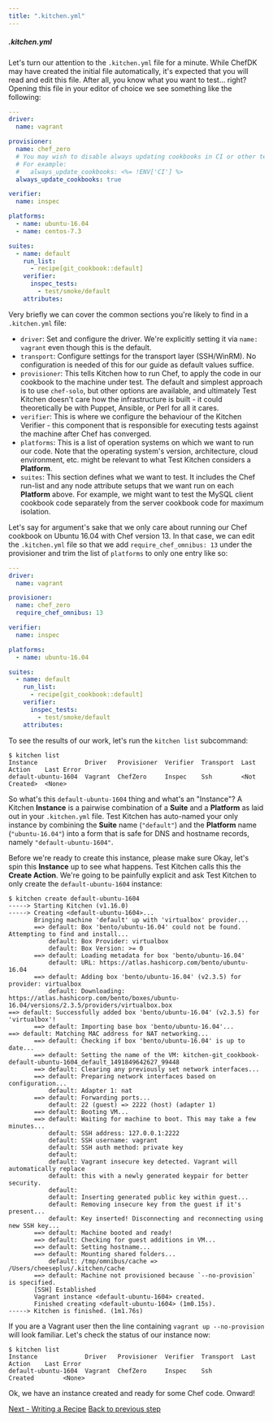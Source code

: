 ```yaml
---
title: ".kitchen.yml"
---
```


##### .kitchen.yml

Let's turn our attention to the `.kitchen.yml` file for a minute. While ChefDK may have created the initial file automatically, it's expected that you will read and edit this file. After all, you know what you want to test... right? Opening this file in your editor of choice we see something like the following:

~~~yaml
---
driver:
  name: vagrant

provisioner:
  name: chef_zero
  # You may wish to disable always updating cookbooks in CI or other testing environments.
  # For example:
  #   always_update_cookbooks: <%= !ENV['CI'] %>
  always_update_cookbooks: true

verifier:
  name: inspec

platforms:
  - name: ubuntu-16.04
  - name: centos-7.3

suites:
  - name: default
    run_list:
      - recipe[git_cookbook::default]
    verifier:
      inspec_tests:
        - test/smoke/default
    attributes:
~~~

Very briefly we can cover the common sections you're likely to find in a `.kitchen.yml` file:

* `driver`: Set and configure the driver. We're explicitly setting it via `name: vagrant` even though this is the default.
* `transport`: Configure settings for the transport layer (SSH/WinRM). No configuration is needed of this for our guide as default values suffice.
* `provisioner`: This tells Kitchen how to run Chef, to apply the code in our cookbook to the machine under test.  The default and simplest approach is to use `chef-solo`, but other options are available, and ultimately Test Kitchen doesn't care how the infrastructure is built - it could theoretically be with Puppet, Ansible, or Perl for all it cares.
* `verifier`: This is where we configure the behaviour of the Kitchen Verifier - this component that is responsible for executing tests against the machine after Chef has converged.
* `platforms`: This is a list of operation systems on which we want to run our code. Note that the operating system's version, architecture, cloud environment, etc. might be relevant to what Test Kitchen considers a **Platform**.
* `suites`: This section defines what we want to test.  It includes the Chef run-list and any node attribute setups that we want run on each **Platform** above. For example, we might want to test the MySQL client cookbook code separately from the server cookbook code for maximum isolation.

Let's say for argument's sake that we only care about running our Chef cookbook on Ubuntu 16.04 with Chef version 13. In that case, we can edit the `.kitchen.yml` file so that we add `require_chef_omnibus: 13` under the provisioner and trim the list of `platforms` to only one entry like so:

~~~yaml
---
driver:
  name: vagrant

provisioner:
  name: chef_zero
  require_chef_omnibus: 13

verifier:
  name: inspec

platforms:
  - name: ubuntu-16.04

suites:
  - name: default
    run_list:
      - recipe[git_cookbook::default]
    verifier:
      inspec_tests:
        - test/smoke/default
    attributes:
~~~

To see the results of our work, let's run the `kitchen list` subcommand:

~~~
$ kitchen list
Instance             Driver   Provisioner  Verifier  Transport  Last Action    Last Error
default-ubuntu-1604  Vagrant  ChefZero     Inspec    Ssh        <Not Created>  <None>
~~~

So what's this `default-ubuntu-1604` thing and what's an "Instance"? A Kitchen **Instance** is a pairwise combination of a **Suite** and a **Platform** as laid out in your `.kitchen.yml` file. Test Kitchen has auto-named your only instance by combining the **Suite** name (`"default"`) and the **Platform** name (`"ubuntu-16.04"`) into a form that is safe for DNS and hostname records, namely `"default-ubuntu-1604"`.



Before we're ready to create this instance, please make sure Okay, let's spin this **Instance** up to see what happens. Test Kitchen calls this the **Create Action**. We're going to be painfully explicit and ask Test Kitchen to only create the `default-ubuntu-1604` instance:

~~~
$ kitchen create default-ubuntu-1604
-----> Starting Kitchen (v1.16.0)
-----> Creating <default-ubuntu-1604>...
       Bringing machine 'default' up with 'virtualbox' provider...
       ==> default: Box 'bento/ubuntu-16.04' could not be found. Attempting to find and install...
           default: Box Provider: virtualbox
           default: Box Version: >= 0
       ==> default: Loading metadata for box 'bento/ubuntu-16.04'
           default: URL: https://atlas.hashicorp.com/bento/ubuntu-16.04
       ==> default: Adding box 'bento/ubuntu-16.04' (v2.3.5) for provider: virtualbox
           default: Downloading: https://atlas.hashicorp.com/bento/boxes/ubuntu-16.04/versions/2.3.5/providers/virtualbox.box
==> default: Successfully added box 'bento/ubuntu-16.04' (v2.3.5) for 'virtualbox'!
       ==> default: Importing base box 'bento/ubuntu-16.04'...
==> default: Matching MAC address for NAT networking...
       ==> default: Checking if box 'bento/ubuntu-16.04' is up to date...
       ==> default: Setting the name of the VM: kitchen-git_cookbook-default-ubuntu-1604_default_1491849642627_99448
       ==> default: Clearing any previously set network interfaces...
       ==> default: Preparing network interfaces based on configuration...
           default: Adapter 1: nat
       ==> default: Forwarding ports...
           default: 22 (guest) => 2222 (host) (adapter 1)
       ==> default: Booting VM...
       ==> default: Waiting for machine to boot. This may take a few minutes...
           default: SSH address: 127.0.0.1:2222
           default: SSH username: vagrant
           default: SSH auth method: private key
           default:
           default: Vagrant insecure key detected. Vagrant will automatically replace
           default: this with a newly generated keypair for better security.
           default:
           default: Inserting generated public key within guest...
           default: Removing insecure key from the guest if it's present...
           default: Key inserted! Disconnecting and reconnecting using new SSH key...
       ==> default: Machine booted and ready!
       ==> default: Checking for guest additions in VM...
       ==> default: Setting hostname...
       ==> default: Mounting shared folders...
           default: /tmp/omnibus/cache => /Users/cheeseplus/.kitchen/cache
       ==> default: Machine not provisioned because `--no-provision` is specified.
       [SSH] Established
       Vagrant instance <default-ubuntu-1604> created.
       Finished creating <default-ubuntu-1604> (1m0.15s).
-----> Kitchen is finished. (1m1.76s)
~~~

If you are a Vagrant user then the line containing `vagrant up --no-provision` will look familiar. Let's check the status of our instance now:

~~~
$ kitchen list
Instance             Driver   Provisioner  Verifier  Transport  Last Action    Last Error
default-ubuntu-1604  Vagrant  ChefZero     Inspec    Ssh        Created        <None>
~~~

Ok, we have an instance created and ready for some Chef code. Onward!

<div class="sidebar--footer">
<a class="button primary-cta" href="writing-recipe">Next - Writing a Recipe</a>
<a class="sidebar--footer--back" href="creating-cookbook">Back to previous step</a>
</div>
